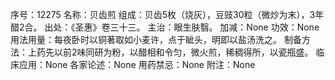 序号：12275
名称：贝齿煎
组成：贝齿5枚（烧灰），豆豉30粒（微炒为末），3年醋2合。
出处：《圣惠》卷三十三。
主治：眼生肤翳。
加减：None
功效：None
用法用量：每夜卧时以铜著取如小麦许，点于眦头，明即以盐汤洗之。
制备方法：上药先以前2味同研为粉，以醋相和令匀，微火煎，稀稠得所，以瓷瓶盛。
临床应用：None
各家论述：None
用药禁忌：None
附注：None
